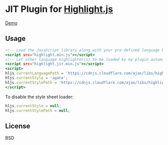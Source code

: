 JIT Plugin for [Highlight.js](https://github.com/highlightjs/highlight.js)
==========================================================================

[Demo](https://taufik-nurrohman.github.io/highlight.jit.js/index.html)

Usage
-----

~~~ .html
<!-- Load the JavaScript library along with your pre-defined language highlighter -->
<script src="highlight.min.js"></script>
<!-- Let other language highlighter(s) to be loaded by my plugin automatically -->
<script src="highlight.jit.min.js"></script>
<script>
hljs.currentLanguagePath = 'https://cdnjs.cloudflare.com/ajax/libs/highlight.js/10.0.3/languages/%s.min.js';
hljs.currentStyle = 'agate';
hljs.currentStylePath = 'https://cdnjs.cloudflare.com/ajax/libs/highlight.js/10.0.3/styles/%s.min.js';
</script>
~~~

To disable the style sheet loader:

~~~ .js
hljs.currentStyle = null;
hljs.currentStylePath = null;
~~~

License
-------

BSD

